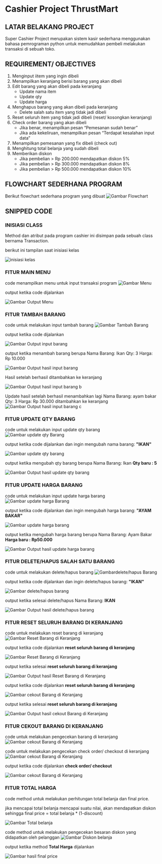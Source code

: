 <h1>Cashier Project ThrustMart</h1>

<h2>LATAR BELAKANG PROJECT</h2>

Super Cashier Project merupakan sistem kasir sederhana menggunakan bahasa pemrograman python untuk memudahkan pembeli melakukan transaksi di sebuah toko.

<h2>REQUIREMENT/ OBJECTIVES</h2>


1. Menginput iitem yang ingin dibeli
2. Menampilkan keranjang berisi barang yang akan dibeli
3. Edit barang yang akan dibeli pada   keranjang
    * Update nama item
    * Update qty
    * Update harga
4. Menghapus barang yang akan dibeli pada keranjang
    * Delete salah satu item yang tidak jadi dibeli
5. Reset seluruh item yang tidak jadi dibeli (reset/ kosongkan keranjang)
6. Check order barang yang akan dibeli 
    * Jika benar, menampilkan pesan “Pemesanan sudah benar”
    * Jika ada kekeliruan, menampilkan pesan “Terdapat kesalahan input data”
7. Menampilkan pemesanan yang fix dibeli (check out)
8. Menghitung total belanja yang sudah dibeli
9. Memberikan diskon
    * Jika pembelian > Rp 200.000 mendapatkan diskon 5%
    * Jika pembelian > Rp 300.000 mendapatkan diskon 8%
    * Jika pembelian > Rp 500.000 mendapatkan diskon 10%

<h2>FLOWCHART SEDERHANA PROGRAM</h2>

Berikut flowchart sederhana program yang dibuat
![Gambar Flowchart](flowchart.jpg "Flowchart cashier")



<h2>SNIPPED CODE</h2>


<h3>INISIASI CLASS</h3>
Method dan atribut pada program cashier ini disimpan pada sebuah class bernama Transaction.

berikut ini tampilan saat inisiasi kelas

![inisiasi kelas](./img/class.JPG "Code Class")

<h3>FITUR MAIN MENU</h3>

code menampilkan menu untuk input transaksi program
![Gambar Menu](./img/menu.JPG "Code Menu")

output ketika code dijalankan

![Gambar Output Menu](./img/menu_hasils.JPG "Output Menu")


<h3>FITUR TAMBAH BARANG</h3>

code untuk melakukan input tambah barang 
![Gambar Tambah Barang](./img/input.JPG "Code Tambah barang")

output ketika code dijalankan

![Gambar Output input barang](./img/input_hasil_a.JPG "Output tambah barang")

output ketika menambah barang berupa Nama Barang: Ikan Qty: 3 Harga: Rp 10.000

![Gambar Output hasil input barang](./img/input_hasil_a.JPG "Output tambah barang")

Hasil setelah berhasil ditambahkan ke keranjang 

![Gambar Output hasil input barang b](./img/input_hasil_b.JPG "Output tambah barang")

Update hasil setelah berhasil menambahkan lagi Nama Barang: ayam bakar Qty: 3 Harga: Rp 30.000 ditambahkan ke keranjang 
![Gambar Output hasil input barang c](./img/input_hasil_c.JPG "Output tambah barang")

<h3>FITUR UPDATE QTY BARANG</h3>

code untuk melakukan input update qty barang 
![Gambar update qty Barang](./img/qty.JPG "Code update qty barang")

output ketika code dijalankan dan ingin mengubah nama barang: **"IKAN"**

![Gambar update qty  barang](./img/qty_hasil_a.JPG "Output update qty barang")

output ketika mengubah qty barang berupa Nama Barang: Ikan **Qty baru : 5**

![Gambar Output hasil update qty barang](./img/qty_hasil_b.JPG "Output update qty barang")

<h3>FITUR UPDATE HARGA BARANG</h3>

code untuk melakukan input update harga barang 
![Gambar update harga Barang](./img/harga.JPG "Code update harga barang")

output ketika code dijalankan dan ingin mengubah harga barang: **"AYAM BAKAR"**

![Gambar update harga  barang](./img/harga_hasil_a.JPG "Output update harga barang")

output ketika mengubah harga barang berupa Nama Barang: Ayam Bakar **Harga baru : Rp50.000**

![Gambar Output hasil update harga barang](./img/harga_hasil_b.JPG "Output update harga barang")

<h3>FITUR DELETE/HAPUS SALAH SATU BARANG</h3>

code untuk melakukan delete/hapus barang 
![Gambardelete/hapus Barang](./img/delete.JPG "Code delete/hapus barang")

output ketika code dijalankan dan ingin delete/hapus barang: **"IKAN"**

![Gambar delete/hapus  barang](./img/delete_hasil_a.JPG "Output delete/hapus barang")

output ketika selesai delete/hapus Nama Barang: **IKAN**

![Gambar Output hasil delete/hapus barang](./img/delete_hasil_b.JPG "Output delete/hapus barang")

<h3>FITUR RESET SELURUH BARANG DI KERANJANG</h3>

code untuk melakukan reset barang di keranjang
![Gambar Reset Barang di Keranjang](./img/reset.JPG "Code Reset Barang di Keranjang")

output ketika code dijalankan  **reset seluruh barang di keranjang**

![Gambar Reset Barang di Keranjang](./img/reset_hasil_a.JPG "Output Reset Barang di Keranjang")

output ketika selesai **reset seluruh barang di keranjang**

![Gambar Output hasil Reset Barang di Keranjang](./img/reset_hasil_b.JPG "Output Reset Barang di Keranjang")


output ketika code dijalankan  **reset seluruh barang di keranjang**

![Gambar cekout Barang di Keranjang](./img/reset_hasil_a.JPG "Output cekout Barang di Keranjang")

output ketika selesai **reset seluruh barang di keranjang**

![Gambar Output hasil cekout Barang di Keranjang](./img/reset_hasil_b.JPG "Output cekout Barang di Keranjang")

<h3>FITUR CEKOUT BARANG DI KERANJANG</h3>

code untuk melakukan pengecekan barang di keranjang
![Gambar cekout Barang di Keranjang](./img/cekout_a.JPG "Code cekout Barang di Keranjang")

code untuk melakukan pengecekan check order/ checkout di keranjang
![Gambar cekout Barang di Keranjang](./img/cekout.JPG "Code cekout Barang di Keranjang")

output ketika code dijalankan  **check order/ checkout**

![Gambar cekout Barang di Keranjang](./img/cekout_hasil.JPG "Output cekout Barang di Keranjang")


<h3>FITUR TOTAL HARGA</h3>

code method untuk melakukan perhitungan total belanja dan final price.

jika mencapai total belanja mencapai suatu nilai, akan mendapatkan diskon sehingga final price = total belanja * (1-discount)

![Gambar Total belanja](./img/total.JPG "Code Total belanja")

code method untuk melakukan pengecekan besaran diskon yang didapatkan oleh pelanggan
![Gambar Diskon belanja](./img/total_a.JPG "Code Diskon belanja")

output ketika method  **Total Harga** dijalankan

![Gambar hasil final price](./img/total_hasil.JPG "Output hasil final price")
